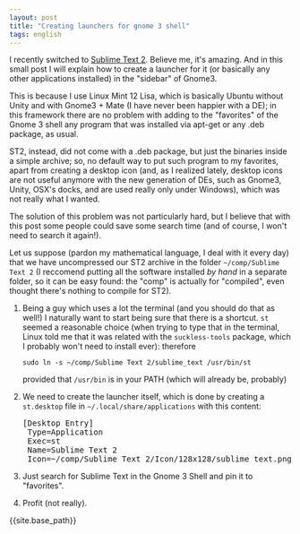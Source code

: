 ```yaml
---
layout: post
title: "Creating launchers for gnome 3 shell"
tags: english
---
```


I recently switched to [Sublime Text 2](http://www.sublimetext.com/2). Believe me, it's amazing. And in this small post I will explain how to create a launcher for it (or basically any other applications installed) in the "sidebar" of Gnome3.

This is because I use Linux Mint 12 Lisa, which is basically Ubuntu without Unity and with Gnome3 + Mate (I have never been happier with a DE); in this framework there are no problem with adding to the "favorites" of the Gnome 3 shell any program that was installed via apt-get or any .deb package, as usual.

ST2, instead, did not come with a .deb package, but just the binaries inside a simple archive; so, no default way to put such program to my favorites, apart from creating a desktop icon (and, as I realized lately, desktop icons are not useful anymore with the new generation of DEs, such as Gnome3, Unity, OSX's docks, and are used really only under Windows), which was not really what I wanted.

The solution of this problem was not particularly hard, but I believe that with this post some people could save some search time (and of course, I won't need to search it again!).

Let us suppose (pardon my mathematical language, I deal with it every day) that we have uncompressed our ST2 archive in the folder `~/comp/Sublime Text 2` (I reccomend putting all the software installed _by hand_ in a separate folder, so it can be easy found: the "comp" is actually for "compiled", even thought there's nothing to compile for ST2).

1. Being a guy which uses a lot the terminal (and you should do that as well!) I naturally want to start being sure that there is a shortcut. `st` seemed a reasonable choice (when trying to type that in the terminal, Linux told me that it was related with the `suckless-tools` package, which I probably won't need to install ever): therefore

	`sudo ln -s ~/comp/Sublime Text 2/sublime_text /usr/bin/st`

	provided that `/usr/bin` is in your PATH (which will already be, probably)

2. We need to create the launcher itself, which is done by creating a `st.desktop` file in `~/.local/share/applications` with this content:

	<pre>[Desktop Entry]
	Type=Application
	Exec=st
	Name=Sublime Text 2
	Icon=~/comp/Sublime Text 2/Icon/128x128/sublime_text.png</pre>

3. Just search for Sublime Text in the Gnome 3 Shell and pin it to "favorites".
4. Profit (not really).

{{site.base_path}}




